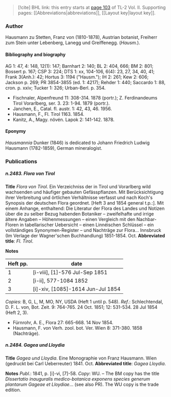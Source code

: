 > [!cite] BHL link: this entry starts at [page 103](https://www.biodiversitylibrary.org/item/103253#page/129/mode/1up) of TL-2 Vol. II.
> Supporting pages: [[Abbreviations|abbreviations]], [[Layout key|layout key]].

### Author

Hausmann zu Stetten, Franz von (1810-1878), Austrian botanist, Freiherr zum Stein unter Lebenberg, Lanegg und Greiffenegg. (*Hausm.*).

#### Bibliography and biography

AG 1: 47, 4: 148, 12(1): 147; Barnhart 2: 140; BL 2: 404, 666; BM 2: 801; Bossert p. 167; CSP 3: 224; DTS 1: xx, 104-106, 6(4): 23, 27, 34, 40, 41; Frank 3(Anh.): 42; Hortus 3: 1194 ("Hausm."); IH 2: 261; Kew 2: 606; Jackson p. 269; PR 3854-3855 (ed. 1: 4217); Rehder 1: 440; Saccardo 1: 88, cron. p. xxiv; Tucker 1: 326; Urban-Berl. p. 354.
- Fischnaler, Alpenfreund 11: 308-314. 1878 (portr.); Z. Ferdinandeums Tirol Vorarlberg, ser. 3. 23: 1-94. 1879 (portr.).
- Janchen, E., Catal. fl. austr. 1: 42, 43, 46. 1956.
- Hausmann, F., Fl. Tirol 1163. 1854.
- Kanitz, A., Magy. növén. Lapok 2: 141-142. 1878.

#### Eponymy

*Hausmannia* Dunker (1846) is dedicated to Johann Friedrich Ludwig Hausmann (1782-1859), German mineralogist.

### Publications

##### n.2483. Flora von Tirol

**Title**
*Flora von Tirol*. Ein Verzeichniss der in Tirol und Vorarlberg wild wachsenden und häufiger gebauten Gefässpflanzen. Mit Berücksichtigung ihrer Verbreitung und örtlichen Verhältnisse verfasst und nach Koch's Synopsis der deutschen Flora geordnet. \[Heft 3 and 1854 general t.p.:\]. Mit einem Anhange, enthaltend: Die Literatur der Flora des Landes und Notizen über die zu selber Bezug habenden Botaniker – zweifelhafte und irrige ältere Angaben – Höhenmessungen – einen Vergleich mit den Nachbar-Floren in tabellarischer Uebersicht – einen Linnéischen Schlüssel – ein vollständiges Synonymen-Register – und Nachträge zur Flora... Innsbruck (Im Verlage der Wagner'schen Buchhandlung) 1851-1854. Oct.
**Abbreviated title**: *Fl. Tirol*.

**Notes**

|Heft pp.	|date	|
|---	|---	|
|1	|\[i-viii\], \[1\]-576 Jul-Sep 1851	
|2	|\[i-ii\], 577-1084 1852|
|3	|\[i\]-xiv, \[1085\]-1614 Jun-Jul 1854|

*Copies*: B, G, L, M, MO, NY, USDA (Heft 1 until p. 548).
*Ref*.: Schlechtendal, D. F. L. von, Bot. Zeit. 9: 764-765. 24 Oct. 1851; 12: 531-534. 28 Jul 1854 (Heft 2, 3).
- Fürnrohr, A. E., Flora 27: 665-668. 14 Nov 1854.
- Hausmann, F. von Verh. zool. bot. Ver. Wien 8: 371-380. 1858 (Nachträge).

##### n.2484. Gagea und Lloydia

**Title**
*Gagea und Lloydia*. Eine Monographie von Franz Hausmann. Wien (gedruckt bei Carl Ueberreuter) 1841. Oct.
**Abbreviated title**: *Gagea Lloydia*.

**Notes**
*Publ*.: 1841, p. \[i\]-vi, \[7\]-58. *Copy*: WU. – The BM copy has the title *Dissertatio inauguralis medico-botanica exponens species generum plantarum Gageae et Lloydiae*... (see also PR). The WU copy is the trade edition.

